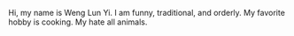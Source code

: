 Hi, my name is  Weng Lun Yi.
I am funny, traditional, and orderly.
My favorite hobby is cooking.
My hate all animals.
